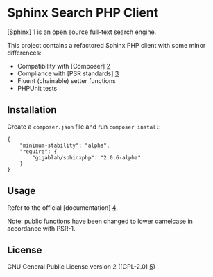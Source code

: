 Sphinx Search PHP Client
========================

[Sphinx] [1] is an open source full-text search engine.

This project contains a refactored Sphinx PHP client with some minor differences:

* Compatibility with [Composer] [2]
* Compliance with [PSR standards] [3]
* Fluent (chainable) setter functions
* PHPUnit tests

Installation
------------

Create a `composer.json` file and run `composer install`:

    {
        "minimum-stability": "alpha",
        "require": {
            "gigablah/sphinxphp": "2.0.6-alpha"
        }
    }

Usage
-----

Refer to the official [documentation] [4].

Note: public functions have been changed to lower camelcase in accordance with PSR-1.

License
-------

GNU General Public License version 2 ([GPL-2.0] [5])

[1]: http://sphinxsearch.com/
[2]: http://getcomposer.org/
[3]: https://github.com/php-fig/fig-standards
[4]: http://sphinxsearch.com/docs/
[5]: http://www.gnu.org/licenses/gpl-2.0.html

